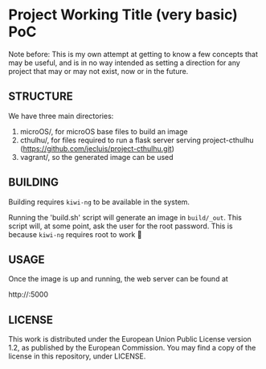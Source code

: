 Project Working Title (very basic) PoC
=======================================


Note before: This is my own attempt at getting to know a few concepts that may
be useful, and is in no way intended as setting a direction for any project
that may or may not exist, now or in the future.


STRUCTURE
----------

We have three main directories:

  1. microOS/, for microOS base files to build an image
  2. cthulhu/, for files required to run a flask server serving
     project-cthulhu (https://github.com/jecluis/project-cthulhu.git)
  3. vagrant/, so the generated image can be used


BUILDING
---------

Building requires `kiwi-ng` to be available in the system.

Running the 'build.sh' script will generate an image in `build/_out`. This
script will, at some point, ask the user for the root password. This is
because `kiwi-ng` requires root to work :shrug:


USAGE
-----

Once the image is up and running, the web server can be found at

  http://<image-ip>:5000


LICENSE
--------

This work is distributed under the European Union Public License version 1.2,
as published by the European Commission. You may find a copy of the license in
this repository, under LICENSE.

